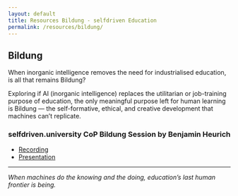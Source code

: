 ```yaml
---
layout: default
title: Resources Bildung - selfdriven Education
permalink: /resources/bildung/
---
```


## Bildung

When inorganic intelligence removes the need for industrialised education, is all that remains Bildung?

Exploring if AI (inorganic intelligence) replaces the utilitarian or job-training purpose of education, the only meaningful purpose left for human learning is Bildung — the self-formative, ethical, and creative development that machines can’t replicate.

### selfdriven.university CoP Bildung Session by Benjamin Heurich

- [Recording](https://drive.google.com/file/d/1NTGsK2G-2LJucgFVdz5UqnkXC65iv-BA)
- [Presentation](/pdfs/bheurich-revisiting-humboldt-reformation_higher_education_cop.pdf)

---
*When machines do the knowing and the doing, education’s last human frontier is being.*

